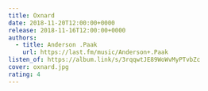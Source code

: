 ```yaml
---
title: Oxnard
date: 2018-11-20T12:00:00+0000
release: 2018-11-16T12:00:00+0000
authors:
  - title: Anderson .Paak
    url: https://last.fm/music/Anderson+.Paak
listen_of: https://album.link/s/3rqqwtJE89WoWvMyPTvbZc
cover: oxnard.jpg
rating: 4
---
```

